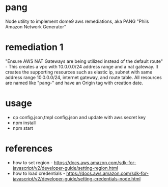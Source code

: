 # pang
Node utility to implement dome9 aws remediations, aka PANG "Phils Amazon Network Generator"

# remediation 1
"Ensure AWS NAT Gateways are being utilized instead of the default route" -
This creates a vpc with 10.0.0.0/24 address range and a nat gateway. It creates the supporting resources such as elastic ip, subnet with same address range 10.0.0.0/24, internet gateway, and route table. All resources are named like "pang-<resource>" and have an Origin tag with creation date.

# usage

 * cp config.json,tmpl config.json and update with aws secret key
 * npm install
 * npm start

# references

 * how to set region - https://docs.aws.amazon.com/sdk-for-javascript/v2/developer-guide/setting-region.html
 * how to load credentials - https://docs.aws.amazon.com/sdk-for-javascript/v2/developer-guide/setting-credentials-node.html
